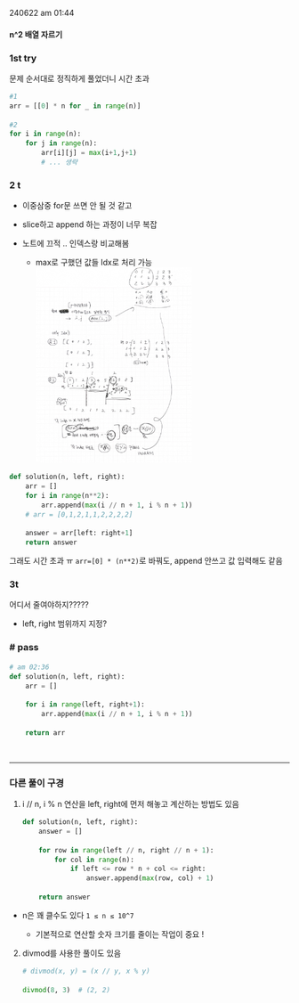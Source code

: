 240622 am 01:44

#### n^2 배열 자르기

####

### 1st try

문제 순서대로 정직하게 풀었더니 시간 초과

```python
#1
arr = [[0] * n for _ in range(n)]

#2
for i in range(n):
    for j in range(n):
        arr[i][j] = max(i+1,j+1)
        # ... 생략
```

### 2 t

- 이중삼중 for문 쓰면 안 될 것 같고
- slice하고 append 하는 과정이 너무 복잡

- 노트에 끄적 .. 인덱스랑 비교해봄
  - max로 구했던 값들 Idx로 처리 가능<br>
    <img src="./n22.jpg" width="280" height="350"/>

```python
def solution(n, left, right):
    arr = []
    for i in range(n**2):
        arr.append(max(i // n + 1, i % n + 1))
    # arr = [0,1,2,1,1,2,2,2,2]

    answer = arr[left: right+1]
    return answer
```

그래도 시간 초과 ㅠ
<code>arr=[0] \* (n\*\*2)</code>로 바꿔도, append 안쓰고 값 입력해도 같음

### 3t

어디서 줄여야하지?????

- left, right 범위까지 지정?

### # pass

```python
# am 02:36
def solution(n, left, right):
    arr = []

    for i in range(left, right+1):
        arr.append(max(i // n + 1, i % n + 1))

    return arr
```

<br>
<hr>

### 다른 풀이 구경

1.  i // n, i % n 연산을 left, right에 먼저 해놓고 계산하는 방법도 있음

    ```python
    def solution(n, left, right):
        answer = []

        for row in range(left // n, right // n + 1):
            for col in range(n):
                if left <= row * n + col <= right:
                    answer.append(max(row, col) + 1)

        return answer
    ```

- n은 꽤 클수도 있다 <code>1 ≤ n ≤ 10^7</code>

  - 기본적으로 연산할 숫자 크기를 줄이는 작업이 중요 !

2. divmod를 사용한 풀이도 있음

   ```python
   # divmod(x, y) = (x // y, x % y)

   divmod(8, 3)  # (2, 2)
   ```
